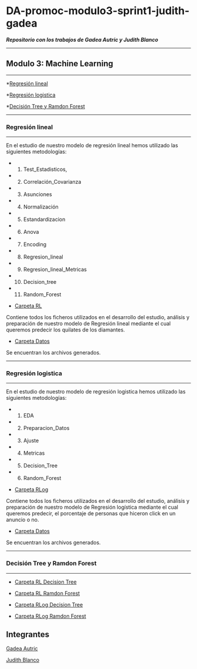 # DA-promoc-modulo3-sprint1-judith-gadea

***Repositorio con los trabajos de Gadea Autric y Judith Blanco***


----------------------------
## Modulo 3: Machine Learning
--------------------------------------------------


*[Regresión lineal](#Regresión-lineal)

*[Regresión logistica](#Regresión-logistica)

*[Decisión Tree y Ramdon Forest](#Decisión-Tree-y-Ramdon-Forest)



---------------------------
### Regresión lineal
 ---------------------------
 
 
En el estudio de nuestro modelo de regresión lineal hemos utilizado las siguientes metodologías:

   - 1. Test_Estadisticos, 
   - 2. Correlación_Covarianza
   - 3. Asunciones
   - 4. Normalización
   - 5. Estandardizacion
   - 6. Anova
   - 7. Encoding
   - 8. Regresion_lineal
   - 9. Regresion_lineal_Metricas
   - 10. Decision_tree
   - 11. Random_Forest

   *  [Carpeta RL](https://github.com/Adalab/DA-promoc-modulo3-sprint1-judith-gadea/tree/main/RL)

 Contiene todos los ficheros utilizados en el desarrollo del estudio, análisis y preparación de nuestro modelo de Regresión lineal mediante el cual queremos predecir los quilates de los diamantes.


   *  [Carpeta Datos](https://github.com/Adalab/DA-promoc-modulo3-sprint1-judith-gadea/tree/main/RL/datos)
     
   Se encuentran los archivos generados.
   
 
 
---------------------------
### Regresión logistica
---------------------------
  
  
En el estudio de nuestro modelo de regresión logistica hemos utilizado las siguientes metodologías:

  - 1. EDA
  - 2. Preparacion_Datos
  - 3. Ajuste
  - 4. Metricas
  - 5. Decision_Tree
  - 6. Random_Forest
  
 
   *  [Carpeta RLog](https://github.com/Adalab/DA-promoc-modulo3-sprint1-judith-gadea/tree/main/RLog)

 Contiene todos los ficheros utilizados en el desarrollo del estudio, análisis y preparación de nuestro modelo de Regresión logística mediante el cual queremos predecir, el porcentaje de  personas que hiceron click en un anuncio o no.

   *  [Carpeta Datos](https://github.com/Adalab/DA-promoc-modulo3-sprint1-judith-gadea/tree/main/RLog/datos)
      
   Se encuentran los archivos generados.



-----------------------------
### Decisión Tree y Ramdon Forest
--------------------------------


   *  [Carpeta RL Decision Tree](https://github.com/Adalab/DA-promoc-modulo3-sprint1-judith-gadea/blob/main/RL/RL-11-DecisionTree.ipynb)
   
   *  [Carpeta RL Ramdon Forest](https://github.com/Adalab/DA-promoc-modulo3-sprint1-judith-gadea/blob/main/RL/RL-12-RandomForest_tree.ipynb)

   *  [Carpeta RLog Decision Tree](https://github.com/Adalab/DA-promoc-modulo3-sprint1-judith-gadea/blob/main/RLog/RLo-5-DecTree.ipynb)

   *  [Carpeta RLog Ramdon Forest](https://github.com/Adalab/DA-promoc-modulo3-sprint1-judith-gadea/blob/main/RLog/RLo-6-Ran-Forest.ipynb)



Integrantes
----------------

[Gadea Autric](https://github.com/gadeatric/gadeatric)

[Judith Blanco](https://github.com/Jumblan)







